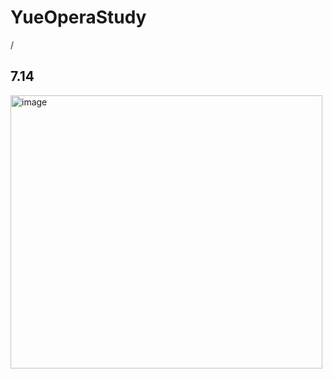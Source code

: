 # YueOperaStudy
/
## 7.14
<img width="499" height="437" alt="image" src="https://github.com/user-attachments/assets/6f8e0ab7-3182-433e-b676-47c5f851ede4" />
